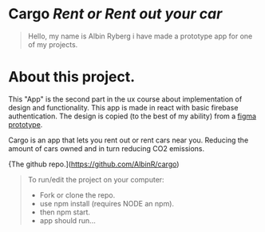 # Cargo _Rent or Rent out your car_

> Hello, my name is Albin Ryberg i have made a prototype app for one of my projects.

# About this project.

This "App" is the second part in the ux course about implementation of design and functionality. This app is made in react with basic firebase authentication. The design is copied (to the best of my ability) from a [figma prototype](https://www.figma.com/file/Dxo5dsipp2ihV3CjlQbjVm/CarGo-H%C3%A5llbart-Resande-Grupp-5).

Cargo is an app that lets you rent out or rent cars near you. Reducing the amount of cars owned and in turn reducing CO2 emissions.

{The github repo.](https://github.com/AlbinR/cargo)

> To run/edit the project on your computer:
>
> - Fork or clone the repo.
> - use npm install (requires NODE an npm).
> - then npm start.
> - app should run...
